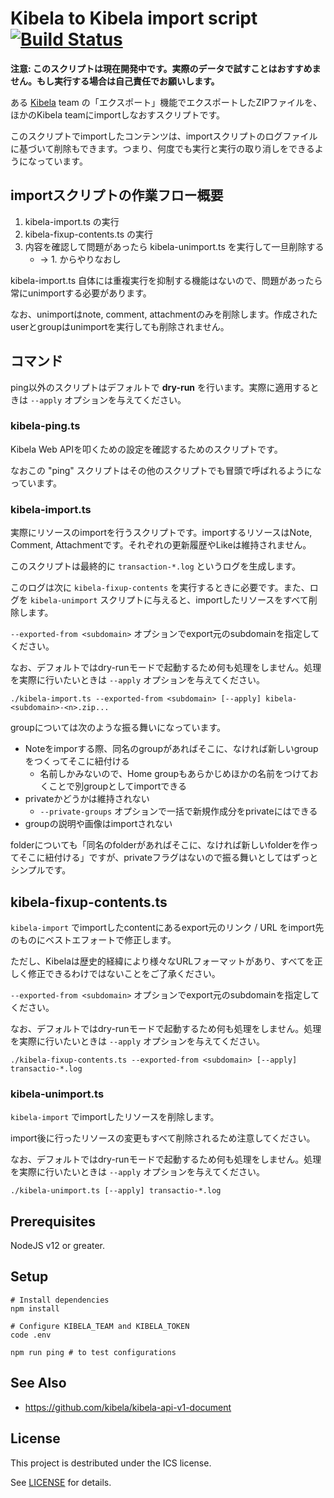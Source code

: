 # Kibela to Kibela import script [![Build Status](https://travis-ci.org/kibela/kibela-to-kibela.svg?branch=master)](https://travis-ci.org/kibela/kibela-to-kibela)

**注意: このスクリプトは現在開発中です。実際のデータで試すことはおすすめません。もし実行する場合は自己責任でお願いします。**

ある [Kibela](https://kibe.la) team の「エクスポート」機能でエクスポートしたZIPファイルを、ほかのKibela teamにimportしなおすスクリプトです。

このスクリプトでimportしたコンテンツは、importスクリプトのログファイルに基づいて削除もできます。つまり、何度でも実行と実行の取り消しをできるようになっています。

## importスクリプトの作業フロー概要

1. kibela-import.ts の実行
2. kibela-fixup-contents.ts の実行
3. 内容を確認して問題があったら kibela-unimport.ts を実行して一旦削除する
    * → 1. からやりなおし

kibela-import.ts 自体には重複実行を抑制する機能はないので、問題があったら常にunimportする必要があります。

なお、unimportはnote, comment, attachmentのみを削除します。作成されたuserとgroupはunimportを実行しても削除されません。

## コマンド

ping以外のスクリプトはデフォルトで **dry-run** を行います。実際に適用するときは `--apply` オプションを与えてください。

### kibela-ping.ts

Kibela Web APIを叩くための設定を確認するためのスクリプトです。

なおこの "ping" スクリプトはその他のスクリプトでも冒頭で呼ばれるようになっています。

### kibela-import.ts

実際にリソースのimportを行うスクリプトです。importするリソースはNote, Comment, Attachmentです。それぞれの更新履歴やLikeは維持されません。

このスクリプトは最終的に `transaction-*.log` というログを生成します。

このログは次に `kibela-fixup-contents` を実行するときに必要です。また、ログを `kibela-unimport` スクリプトに与えると、importしたリソースをすべて削除します。

`--exported-from <subdomain>` オプションでexport元のsubdomainを指定してください。

なお、デフォルトではdry-runモードで起動するため何も処理をしません。処理を実際に行いたいときは `--apply` オプションを与えてください。

```console
./kibela-import.ts --exported-from <subdomain> [--apply] kibela-<subdomain>-<n>.zip...
```

groupについては次のような振る舞いになっています。

* Noteをimporする際、同名のgroupがあればそこに、なければ新しいgroupをつくってそこに紐付ける
  * 名前しかみないので、Home groupもあらかじめほかの名前をつけておくことで別groupとしてimportできる
* privateかどうかは維持されない
  * `--private-groups` オプションで一括で新規作成分をprivateにはできる
* groupの説明や画像はimportされない

folderについても「同名のfolderがあればそこに、なければ新しいfolderを作ってそこに紐付ける」ですが、privateフラグはないので振る舞いとしてはずっとシンプルです。

## kibela-fixup-contents.ts

`kibela-import` でimportしたcontentにあるexport元のリンク / URL をimport先のものにベストエフォートで修正します。

ただし、Kibelaは歴史的経緯により様々なURLフォーマットがあり、すべてを正しく修正できるわけではないことをご了承ください。

`--exported-from <subdomain>` オプションでexport元のsubdomainを指定してください。

なお、デフォルトではdry-runモードで起動するため何も処理をしません。処理を実際に行いたいときは `--apply` オプションを与えてください。

```console
./kibela-fixup-contents.ts --exported-from <subdomain> [--apply] transactio-*.log
```

### kibela-unimport.ts

`kibela-import` でimportしたリソースを削除します。

import後に行ったリソースの変更もすべて削除されるため注意してください。

なお、デフォルトではdry-runモードで起動するため何も処理をしません。処理を実際に行いたいときは `--apply` オプションを与えてください。

```console
./kibela-unimport.ts [--apply] transactio-*.log
```

## Prerequisites

NodeJS v12 or greater.

## Setup

```shell-session
# Install dependencies
npm install

# Configure KIBELA_TEAM and KIBELA_TOKEN
code .env

npm run ping # to test configurations
```

## See Also

* https://github.com/kibela/kibela-api-v1-document

## License

This project is destributed under the ICS license.

See [LICENSE](./LICENSE) for details.
